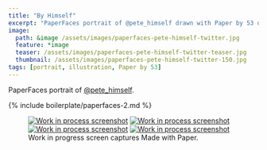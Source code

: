 ```yaml
---
title: "By Himself"
excerpt: "PaperFaces portrait of @pete_himself drawn with Paper by 53 on an iPad."
image: 
  path: &image /assets/images/paperfaces-pete-himself-twitter.jpg 
  feature: *image
  teaser: /assets/images/paperfaces-pete-himself-twitter-teaser.jpg
  thumbnail: /assets/images/paperfaces-pete-himself-twitter-150.jpg
tags: [portrait, illustration, Paper by 53]
---
```


PaperFaces portrait of [@pete_himself](http://twitter.com/pete_himself).

{% include boilerplate/paperfaces-2.md %}

<figure class="third">
  <a href="/assets/images/paperfaces-pete-himself-process-1-lg.jpg"><img src="/assets/images/paperfaces-pete-himself-process-1-600.jpg" alt="Work in process screenshot"></a>
  <a href="/assets/images/paperfaces-pete-himself-process-2-lg.jpg"><img src="/assets/images/paperfaces-pete-himself-process-2-600.jpg" alt="Work in process screenshot"></a>
  <a href="/assets/images/paperfaces-pete-himself-process-3-lg.jpg"><img src="/assets/images/paperfaces-pete-himself-process-3-600.jpg" alt="Work in process screenshot"></a>
  <a href="/assets/images/paperfaces-pete-himself-process-4-lg.jpg"><img src="/assets/images/paperfaces-pete-himself-process-4-600.jpg" alt="Work in process screenshot"></a>
  <figcaption>Work in progress screen captures Made with Paper.</figcaption>
</figure>
